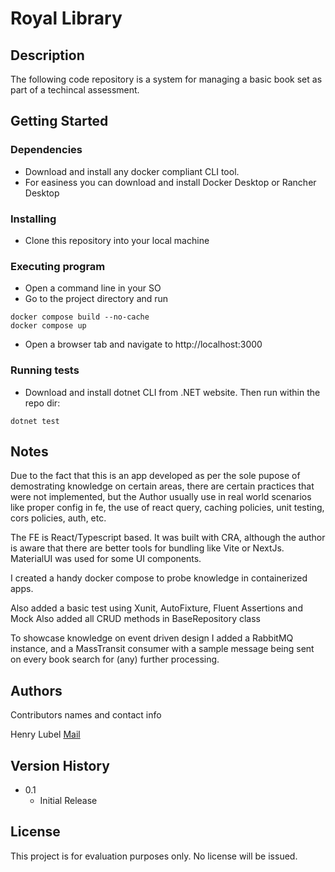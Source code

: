 # Royal Library

## Description

The following code repository is a system for managing a basic book set
as part of a techincal assessment.

## Getting Started



### Dependencies

* Download and install any docker compliant CLI tool.
* For easiness you can download and install Docker Desktop or Rancher Desktop

### Installing

* Clone this repository into your local machine

### Executing program

* Open a command line in your SO
* Go to the project directory and run 

```
docker compose build --no-cache
docker compose up
```

* Open a browser tab and navigate to http://localhost:3000

### Running tests

* Download and install dotnet CLI from .NET website. Then run within the repo dir:

```
dotnet test
```

## Notes

Due to the fact that this is an app developed as per the sole pupose of demostrating
knowledge on certain areas, there are certain practices that were not implemented, but 
the Author usually use in real world scenarios like proper config in fe, the use of react query,
caching policies, unit testing, cors policies, auth, etc.

The FE is React/Typescript based.
It was built with CRA, although the author is aware that there are better tools for bundling
like Vite or NextJs.
MaterialUI was used for some UI components. 

I created a handy docker compose to probe knowledge in containerized apps.

Also added a basic test using Xunit, AutoFixture, Fluent Assertions and Mock
Also added all CRUD methods in BaseRepository class

To showcase knowledge on event driven design I added a RabbitMQ instance, and a 
MassTransit consumer with a sample message being sent on every book search for (any) further processing.


## Authors

Contributors names and contact info

Henry Lubel [Mail](mailto:henrylubel@gmail.com)

## Version History

* 0.1
    * Initial Release

## License

This project is for evaluation purposes only. No license will be issued.